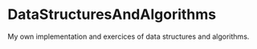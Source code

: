 # DataStructuresAndAlgorithms
My own implementation and exercices of data structures and algorithms.
